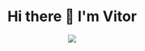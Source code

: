 <h1 align='center'>
  Hi there 👋 I'm Vitor
</h1>

<p align='center'>
  <a href="https://www.linkedin.com/in/vhferrari/" target="_blank"><img src="https://img.shields.io/badge/LinkedIn-0077B5?style=for-the-badge&logo=linkedin&logoColor=white"/></a>
</p>
